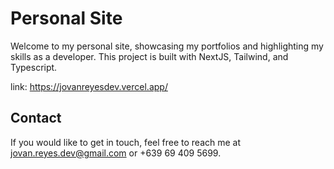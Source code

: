 # Personal Site
Welcome to my personal site, showcasing my portfolios and highlighting my skills as a developer. This project is built with NextJS, Tailwind, and Typescript.

link: https://jovanreyesdev.vercel.app/

## Contact
If you would like to get in touch, feel free to reach me at jovan.reyes.dev@gmail.com or +639 69 409 5699.
